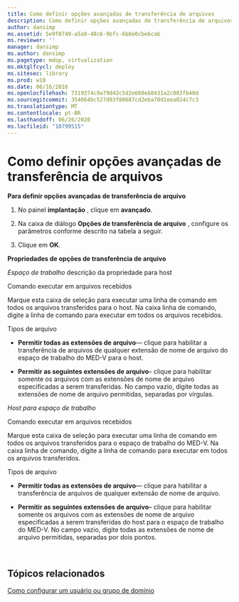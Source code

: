 ```yaml
---
title: Como definir opções avançadas de transferência de arquivos
description: Como definir opções avançadas de transferência de arquivos
author: dansimp
ms.assetid: 5e9f8749-a5a9-48c6-9bfc-6b8e0cbe6cab
ms.reviewer: ''
manager: dansimp
ms.author: dansimp
ms.pagetype: mdop, virtualization
ms.mktglfcycl: deploy
ms.sitesec: library
ms.prod: w10
ms.date: 06/16/2016
ms.openlocfilehash: 7319374c9a79d42c5d2e668eb8431a2c083fb40d
ms.sourcegitcommit: 354664bc527d93f80687cd2eba70d1eea024c7c3
ms.translationtype: MT
ms.contentlocale: pt-BR
ms.lasthandoff: 06/26/2020
ms.locfileid: "10799515"
---
```

# Como definir opções avançadas de transferência de arquivos


**Para definir opções avançadas de transferência de arquivo**

1.  No painel **implantação** , clique em **avançado**.

2.  Na caixa de diálogo **Opções de transferência de arquivo** , configure os parâmetros conforme descrito na tabela a seguir.

3.  Clique em **OK**.

**Propriedades de opções de transferência de arquivo**

*Espaço de trabalho* descrição da propriedade para host

Comando executar em arquivos recebidos

Marque esta caixa de seleção para executar uma linha de comando em todos os arquivos transferidos para o host. Na caixa linha de comando, digite a linha de comando para executar em todos os arquivos recebidos.

Tipos de arquivo

-   **Permitir todas as extensões de arquivo**— clique para habilitar a transferência de arquivos de qualquer extensão de nome de arquivo do espaço de trabalho do MED-V para o host.

-   **Permitir as seguintes extensões de arquivo**– clique para habilitar somente os arquivos com as extensões de nome de arquivo especificadas a serem transferidas. No campo vazio, digite todas as extensões de nome de arquivo permitidas, separadas por vírgulas.

*Host para espaço de trabalho*

Comando executar em arquivos recebidos

Marque esta caixa de seleção para executar uma linha de comando em todos os arquivos transferidos para o espaço de trabalho do MED-V. Na caixa linha de comando, digite a linha de comando para executar em todos os arquivos transferidos.

Tipos de arquivo

-   **Permitir todas as extensões de arquivo**— clique para habilitar a transferência de arquivos de qualquer extensão de nome de arquivo.

-   **Permitir as seguintes extensões de arquivo**– clique para habilitar somente os arquivos com as extensões de nome de arquivo especificadas a serem transferidas do host para o espaço de trabalho do MED-V. No campo vazio, digite todas as extensões de nome de arquivo permitidas, separadas por dois pontos.

 

## Tópicos relacionados


[Como configurar um usuário ou grupo de domínio](how-to-configure-a-domain-user-or-groupmedvv2.md)

 

 






